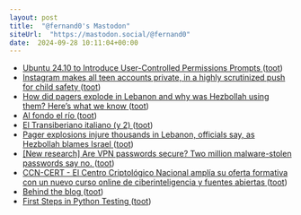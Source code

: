 ```yaml
---
layout: post
title:  "@fernand0's Mastodon"
siteUrl:  "https://mastodon.social/@fernand0"
date:  2024-09-28 10:11:04+00:00
---
```

*  [Ubuntu 24.10 to Introduce User-Controlled Permissions Prompts ](https://www.linuxtoday.com/news/ubuntu-24-10-to-introduce-user-controlled-permissions-prompts) ([toot](https://mastodon.social/@fernand0/113214636948922213))
*  [Instagram makes all teen accounts private, in a highly scrutinized push for child safety  ](https://www.npr.org/2024/09/17/g-s1-23181/instagram-teen-accounts-private-meta-child-safety) ([toot](https://mastodon.social/@fernand0/113214505988205919))
*  [How did pagers explode in Lebanon and why was Hezbollah using them? Here’s what we know ](https://edition.cnn.com/2024/09/17/middleeast/lebanon-pager-attack-explosions-hezbollah-explainer-intl-lata) ([toot](https://mastodon.social/@fernand0/113214195738025990))
*  [Al fondo el río ](https://www.flickr.com/photos/fernand0/53992811222) ([toot](https://mastodon.social/@fernand0/113213996575887328))
*  [El Transiberiano italiano (y 2) ](https://www.jotdown.es/2024/09/el-transiberiano-italiano-y-2) ([toot](https://mastodon.social/@fernand0/113213912446644697))
*  [Pager explosions injure thousands in Lebanon, officials say, as Hezbollah blames Israel ](https://edition.cnn.com/2024/09/17/middleeast/lebanon-hezbollah-pagers-explosions-intl/index.htm) ([toot](https://mastodon.social/@fernand0/113213380480856224))
*  [[New research] Are VPN passwords secure? Two million malware-stolen passwords say no. ](https://specopssoft.com/blog/breached-vpn-passwords-malware) ([toot](https://mastodon.social/@fernand0/113212636375636036))
*  [CCN-CERT - El Centro Criptológico Nacional amplía su oferta formativa con un nuevo curso online de ciberinteligencia y fuentes abiertas ](https://www.ccn-cert.cni.es/es/seguridad-al-dia/actualidad-ccn/12996-el-centro-criptologico-nacional-amplia-su-oferta-formativa-con-un-nuevo-curso-online-de-ciberinteligencia-y-fuentes-abiertas.htm) ([toot](https://mastodon.social/@fernand0/113210648392763530))
*  [Behind the blog ](https://rednafi.com/misc/behind_the_blog) ([toot](https://mastodon.social/@fernand0/113210362690607441))
*  [First Steps in Python Testing ](https://www.jumpingrivers.com/blog/intro-to-pytest) ([toot](https://mastodon.social/@fernand0/113210314117654050))
